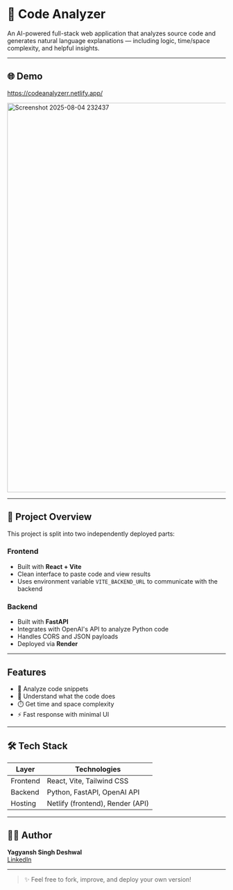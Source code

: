 # 🧠 Code Analyzer

An AI-powered full-stack web application that analyzes source code and generates natural language explanations — including logic, time/space complexity, and helpful insights.

---

## 🌐 Demo
https://codeanalyzerr.netlify.app/



<img width="1286" height="899" alt="Screenshot 2025-08-04 232437" src="https://github.com/user-attachments/assets/3db2f033-8d3d-44a0-b13a-564d8fe6f3d6" />

---

## 📁 Project Overview

This project is split into two independently deployed parts:

###  Frontend
- Built with **React + Vite**
- Clean interface to paste code and view results
- Uses environment variable `VITE_BACKEND_URL` to communicate with the backend

###  Backend
- Built with **FastAPI**
- Integrates with OpenAI's API to analyze Python code
- Handles CORS and JSON payloads
- Deployed via **Render**

---

##  Features

- 📌 Analyze code snippets
- 🧠 Understand what the code does
- ⏱️ Get time and space complexity
- ⚡ Fast response with minimal UI

---

## 🛠️ Tech Stack

| Layer     | Technologies                       |
|-----------|------------------------------------|
| Frontend  | React, Vite, Tailwind CSS          |
| Backend   | Python, FastAPI, OpenAI API        |
| Hosting   | Netlify (frontend), Render (API)   |

---


## 👨‍💻 Author

**Yagyansh Singh Deshwal**  
[LinkedIn](www.linkedin.com/in/yagyansh-singh-deshwal)

---

> ✨ Feel free to fork, improve, and deploy your own version!
